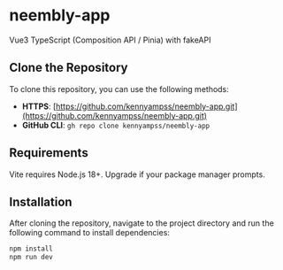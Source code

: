# neembly-app

Vue3 TypeScript (Composition API / Pinia) with fakeAPI

## Clone the Repository

To clone this repository, you can use the following methods:

- **HTTPS**: [https://github.com/kennyampss/neembly-app.git](https://github.com/kennyampss/neembly-app.git)
- **GitHub CLI**: `gh repo clone kennyampss/neembly-app`

## Requirements
Vite requires Node.js 18+. Upgrade if your package manager prompts.

## Installation

After cloning the repository, navigate to the project directory and run the following command to install dependencies:

```bash
npm install
npm run dev

